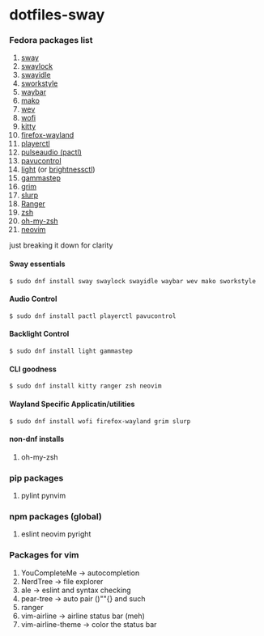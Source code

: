 # dotfiles-sway
### Fedora packages list
1. [sway](https://github.com/swaywm/sway)
2. [swaylock](https://github.com/swaywm/swaylock)
3. [swayidle](https://github.com/swaywm/swayidle)
4. [sworkstyle](https://github.com/Lyr-7D1h/swayest_workstyle)
5. [waybar](https://github.com/Alexays/Waybar)
6. [mako](https://github.com/emersion/mako)
7. [wev](https://git.sr.ht/~sircmpwn/wev)
8. [wofi](https://hg.sr.ht/~scoopta/wofi)
9. [kitty](https://sw.kovidgoyal.net/kitty/)
10. [firefox-wayland](https://www.mozilla.org/en-US/firefox/)
11. [playerctl](https://github.com/altdesktop/playerctl)
12. [pulseaudio (pactl)](https://freedesktop.org/software/pulseaudio/pavucontrol/)
13. [pavucontrol](https://freedesktop.org/software/pulseaudio/pavucontrol/)
14. [light](https://github.com/haikarainen/light) (or [brightnessctl](https://github.com/Hummer12007/brightnessctl))
15. [gammastep](https://gitlab.com/chinstrap/gammastep)
16. [grim](https://github.com/emersion/grim)
17. [slurp](https://github.com/emersion/slurp)
18. [Ranger](https://github.com/ranger/ranger)
19. [zsh](https://zsh.sourceforge.io/)
20. [oh-my-zsh](https://github.com/ohmyzsh)
21. [neovim](https://github.com/neovim/neovim)

just breaking it down for clarity 

#### Sway essentials
`$ sudo dnf install sway swaylock swayidle waybar wev mako sworkstyle`

#### Audio Control
`$ sudo dnf install pactl playerctl pavucontrol`

#### Backlight Control
`$ sudo dnf install light gammastep`

#### CLI goodness
`$ sudo dnf install kitty ranger zsh neovim`

#### Wayland Specific Applicatin/utilities
`$ sudo dnf install wofi firefox-wayland grim slurp`

#### non-dnf installs
1. oh-my-zsh

### pip packages
1. pylint pynvim

### npm packages (global)
1. eslint neovim pyright


### Packages for vim
1. YouCompleteMe  &rarr; autocompletion
2. NerdTree       &rarr; file explorer
3. ale            &rarr; eslint and syntax checking
4. pear-tree      &rarr; auto pair ()""{} and such
5. ranger
6. vim-airline    &rarr; airline status bar (meh)
7. vim-airline-theme &rarr; color the status bar
